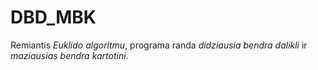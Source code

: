 # DBD_MBK

Remiantis *Euklido algoritmu*, programa randa *didziausia bendra dalikli* ir *maziausias bendra kartotini*.
